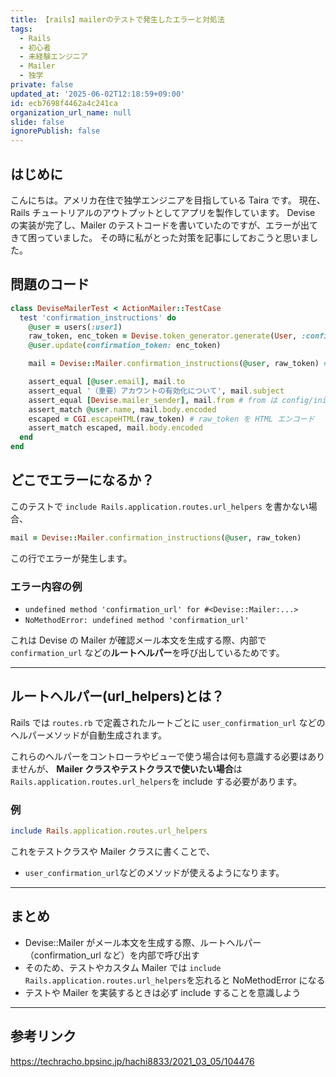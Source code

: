 ```yaml
---
title: 【rails】mailerのテストで発生したエラーと対処法
tags:
  - Rails
  - 初心者
  - 未経験エンジニア
  - Mailer
  - 独学
private: false
updated_at: '2025-06-02T12:18:59+09:00'
id: ecb7698f4462a4c241ca
organization_url_name: null
slide: false
ignorePublish: false
---
```


## はじめに

こんにちは。アメリカ在住で独学エンジニアを目指している Taira です。
現在、Rails チュートリアルのアウトプットとしてアプリを製作しています。
Devise の実装が完了し、Mailer のテストコードを書いていたのですが、エラーが出てきて困っていました。
その時に私がとった対策を記事にしておこうと思いました。

## 問題のコード

```ruby
class DeviseMailerTest < ActionMailer::TestCase
  test 'confirmation_instructions' do
    @user = users(:user1)
    raw_token, enc_token = Devise.token_generator.generate(User, :confirmation_token)
    @user.update(confirmation_token: enc_token)

    mail = Devise::Mailer.confirmation_instructions(@user, raw_token) # メールを送信

    assert_equal [@user.email], mail.to
    assert_equal '（重要）アカウントの有効化について', mail.subject
    assert_equal [Devise.mailer_sender], mail.from # from は config/initializers/devise.rb 内の config.mailer_sender を参照
    assert_match @user.name, mail.body.encoded
    escaped = CGI.escapeHTML(raw_token) # raw_token を HTML エンコード
    assert_match escaped, mail.body.encoded
  end
end
```

## どこでエラーになるか？

このテストで `include Rails.application.routes.url_helpers` を書かない場合、

```ruby
mail = Devise::Mailer.confirmation_instructions(@user, raw_token)
```

この行でエラーが発生します。

### エラー内容の例

- `undefined method 'confirmation_url' for #<Devise::Mailer:...>`
- `NoMethodError: undefined method 'confirmation_url'`

これは Devise の Mailer が確認メール本文を生成する際、内部で `confirmation_url` などの**ルートヘルパー**を呼び出しているためです。

---

## ルートヘルパー(url_helpers)とは？

Rails では `routes.rb` で定義されたルートごとに `user_confirmation_url` などのヘルパーメソッドが自動生成されます。

これらのヘルパーをコントローラやビューで使う場合は何も意識する必要はありませんが、
**Mailer クラスやテストクラスで使いたい場合**は `Rails.application.routes.url_helpers`を include する必要があります。

### 例

```ruby
include Rails.application.routes.url_helpers
```

これをテストクラスや Mailer クラスに書くことで、

- `user_confirmation_url`などのメソッドが使えるようになります。

---

## まとめ

- Devise::Mailer がメール本文を生成する際、ルートヘルパー（confirmation_url など）を内部で呼び出す
- そのため、テストやカスタム Mailer では `include Rails.application.routes.url_helpers`を忘れると NoMethodError になる
- テストや Mailer を実装するときは必ず include することを意識しよう

---

## 参考リンク

https://techracho.bpsinc.jp/hachi8833/2021_03_05/104476
